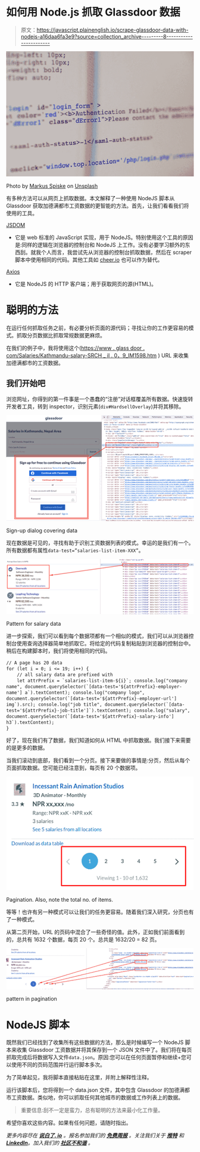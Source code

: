 # 如何用 Node.js 抓取 Glassdoor 数据

> 原文：<https://javascript.plainenglish.io/scrape-glassdoor-data-with-nodejs-a16daa6fa3e9?source=collection_archive---------8----------------------->

![](img/33faecdde2fb6afccf94b3ba8fa29ee0.png)

Photo by [Markus Spiske](https://unsplash.com/@markusspiske?utm_source=unsplash&utm_medium=referral&utm_content=creditCopyText) on [Unsplash](https://unsplash.com/s/photos/database?utm_source=unsplash&utm_medium=referral&utm_content=creditCopyText)

有多种方法可以从网页上抓取数据。本文解释了一种使用 NodeJS 脚本从 Glassdoor 获取加德满都市工资数据的更智能的方法。首先，让我们看看我们将使用的工具。

[JSDOM](https://github.com/jsdom/jsdom)

*   它是 web 标准的 JavaScript 实现，用于 NodeJS。特别使用这个工具的原因是:同样的逻辑在浏览器的控制台和 NodeJS 上工作。没有必要学习额外的东西刮。就我个人而言，我尝试先从浏览器的控制台抓取数据，然后在 scraper 脚本中使用相同的代码。其他工具如 [cheer.io](https://cheerio.js.org/) 也可以作为替代。

[Axios](https://github.com/axios/axios)

*   它是 NodeJS 的 HTTP 客户端；用于获取网页的源(HTML)。

# 聪明的方法

在运行任何抓取任务之前，有必要分析页面的源代码；寻找让你的工作更容易的模式。抓取分页数据比抓取常规数据更麻烦。

在我们的例子中，我将使用这个([https://www . glass door . com/Salaries/Kathmandu-salary-SRCH _ il . 0，9_IM1598.htm](https://www.glassdoor.com/Salaries/kathmandu-salary-SRCH_IL.0,9_IM1598.htm) ) URL 来收集加德满都市的工资数据。

## 我们开始吧

浏览网址，你得到的第一件事是一个愚蠢的“注册”对话框覆盖所有数据。快速旋转开发者工具，转到 inspector，识别元素(`div#HardsellOverlay`)并将其移除。

![](img/2ba4d700e08e092eda9cce6f6c2a7749.png)

Sign-up dialog covering data

现在数据是可见的，寻找有助于识别工资数据列表的模式。幸运的是我们有一个。所有数据都有属性`data-test=”salaries-list-item-XXX”`。

![](img/601d87b1940ac7a5177c3d7b92a0956e.png)

Pattern for salary data

进一步探索，我们可以看到每个数据项都有一个相似的模式，我们可以从浏览器控制台使用查询选择器简单地抓取它。将给定的代码复制粘贴到浏览器的控制台中。稍后在构建脚本时，我们将使用相同的代码。

```
// A page has 20 data
for (let i = 0; i <= 19; i++) {
	// all salary data are prefixed with 
	let attrPrefix = `salaries-list-item-${i}`; console.log("company name", document.querySelector(`[data-test='${attrPrefix}-employer-name'] a`).textContent); console.log("company logo", document.querySelector(`[data-test='${attrPrefix}-employer-url'] img`).src); console.log("job title", document.querySelector(`[data-test='${attrPrefix}-job-title']`).textContent); console.log("salary", document.querySelector(`[data-test='${attrPrefix}-salary-info'] h3`).textContent);
}
```

好了，现在我们有了数据，我们知道如何从 HTML 中抓取数据。我们接下来需要的是更多的数据。

当我们滚动到底部，我们看到一个分页。接下来要做的事情是:分页，然后从每个页面抓取数据。您可能已经注意到，每页有 20 个数据项。

![](img/9ad66fe6b56720063a6001ebc387a508.png)

Pagination. Also, note the total no. of items.

等等！也许有另一种模式可以让我们的任务更容易。随着我们深入研究，分页也有了一种模式。

从第二页开始，URL 的页码中混合了一些奇怪的值。此外，正如我们前面看到的，总共有 1632 个数据，每页 20 个。总共是 1632/20 = 82 页。

![](img/f427e99d1c5e2415086905dabc1d32fb.png)

pattern in pagination

# NodeJS 脚本

既然我们已经找到了收集所有这些数据的方法，那么是时候编写一个 NodeJS 脚本来收集 Glassdoor 工资数据并将其保存到一个 JSON 文件中了。我们将在每页抓取完成后将数据写入文件`data.json`。原因:您可以在任何页面暂停和继续+您可以使用不同的页码范围并行运行脚本多次。

为了简单起见，我将脚本直接粘贴在这里，并附上解释性注释。

运行该脚本后，您将得到一个 data.json 文件，其中包含 Glassdoor 的加德满都市工资数据。类似地，你可以抓取任何其他城市的数据或工作列表上的数据。

> 重要信息:刮不一定是蛮力，总有聪明的方法来最小化工作量。

希望你喜欢这些内容。如果有任何问题，请随时指出。

*更多内容尽在* [***说白了. io***](https://plainenglish.io/) *。报名参加我们的* [***免费周报***](http://newsletter.plainenglish.io/) *。关注我们关于* [***推特***](https://twitter.com/inPlainEngHQ) *和*[***LinkedIn***](https://www.linkedin.com/company/inplainenglish/)*。加入我们的* [***社区不和谐***](https://discord.gg/GtDtUAvyhW) *。*